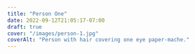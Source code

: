 ```yaml
---
title: "Person One"
date: 2022-09-12T21:05:17-07:00
draft: true
cover: "/images/person-1.jpg"
coverAlt: "Person with hair covering one eye paper-mache."
---
```


